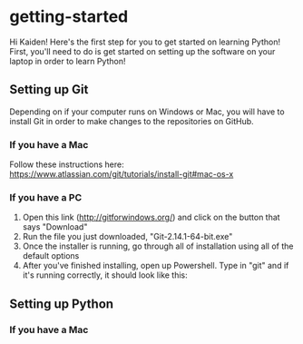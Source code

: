 # getting-started
Hi Kaiden! Here's the first step for you to get started on learning Python! First, you'll need to do is get started on setting up the software on your laptop in order to learn Python!

## Setting up Git
Depending on if your computer runs on Windows or Mac, you will have to install Git in order to make changes to the repositories on GitHub. 

### If you have a Mac
Follow these instructions here: https://www.atlassian.com/git/tutorials/install-git#mac-os-x

### If you have a PC
1. Open this link (http://gitforwindows.org/) and click on the button that says "Download"
2. Run the file you just downloaded, "Git-2.14.1-64-bit.exe"
3. Once the installer is running, go through all of installation using all of the default options
4. After you've finished installing, open up Powershell. Type in "git" and if it's running correctly, it should look like this:

## Setting up Python

### If you have a Mac
